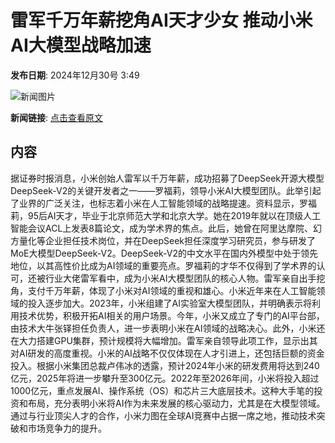 # 雷军千万年薪挖角AI天才少女 推动小米AI大模型战略加速

**发布日期**: 2024年12月30号 3:49

![新闻图片](https://pic.chinaz.com/picmap/202107261650582538_2.jpg)

**新闻链接**: [点击查看原文](https://www.aibase.com/zh/news/14345)

## 内容

据证券时报消息，小米创始人雷军以千万年薪，成功招募了DeepSeek开源大模型DeepSeek-V2的关键开发者之一——罗福莉，领导小米AI大模型团队。此举引起了业界的广泛关注，也标志着小米在人工智能领域的战略提速。资料显示，罗福莉，95后AI天才，毕业于北京师范大学和北京大学。她在2019年就以在顶级人工智能会议ACL上发表8篇论文，成为学术界的焦点。此后，她曾在阿里达摩院、幻方量化等企业担任技术岗位，并在DeepSeek担任深度学习研究员，参与研发了MoE大模型DeepSeek-V2。DeepSeek-V2的中文水平在国内外模型中处于领先地位，以其高性价比成为AI领域的重要亮点。罗福莉的才华不仅得到了学术界的认可，还被行业大佬雷军看中，成为小米AI大模型团队的核心人物。雷军亲自出手挖角，支付千万年薪，体现了小米对AI领域的重视和雄心。小米近年来在人工智能领域的投入逐步加大。2023年，小米组建了AI实验室大模型团队，并明确表示将利用技术优势，积极开拓AI相关的用户场景。今年，小米又成立了专门的AI平台部，由技术大牛张铎担任负责人，进一步表明小米在AI领域的战略决心。此外，小米还在大力搭建GPU集群，预计规模将大幅增加。雷军亲自领导此项工作，显示出其对AI研发的高度重视。小米的AI战略不仅仅体现在人才引进上，还包括巨额的资金投入。根据小米集团总裁卢伟冰的透露，预计2024年小米的研发费用将达到240亿元，2025年将进一步攀升至300亿元。2022年至2026年间，小米将投入超过1000亿元，重点发展AI、操作系统（OS）和芯片三大底层技术。这种大手笔的投资和布局，充分表明小米将AI作为未来发展的核心驱动力，尤其是在大模型领域。通过与行业顶尖人才的合作，小米力图在全球AI竞赛中占据一席之地，推动技术突破和市场竞争力的提升。
